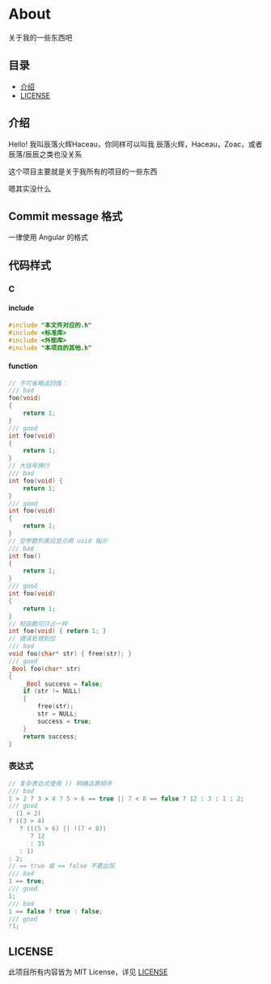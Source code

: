 # About
关于我的一些东西吧

## 目录

* [介绍](#介绍)
* [LICENSE](LICENSE)

## 介绍

Hello! 我叫辰落火辉Haceau，你同样可以叫我 辰落火辉，Haceau，Zoac，或者辰落/辰辰之类也没关系

这个项目主要就是关于我所有的项目的一些东西

嗯其实没什么

## Commit message 格式

一律使用 Angular 的格式

## 代码样式

### C

#### include

```c
#include "本文件对应的.h"
#include <标准库>
#include <外部库>
#include "本项目的其他.h"
```

#### function

```c
// 不可省略返回值：
/// bad
foo(void)
{
    return 1;
}
/// good
int foo(void)
{
    return 1;
}
// 大括号换行
/// bad
int foo(void) {
    return 1;
}
/// good
int foo(void)
{
    return 1;
}
// 空参数列表应显示用 void 指示
/// bad
int foo()
{
	return 1;
}
/// good
int foo(void)
{
    return 1;
}
// 短函数可只占一样
int foo(void) { return 1; }
// 错误处理到位
/// bad
void foo(char* str) { free(str); }
/// good
_Bool foo(char* str)
{
    _Bool success = false;
    if (str != NULL)
    {
        free(str);
        str = NULL;
		success = true;
	}
    return success;
}
```

### 表达式

```c
// 复杂表达式使用 () 明确运算顺序
/// bad
1 > 2 ? 3 > 4 ? 5 > 6 == true || 7 < 8 == false ? 12 : 3 : 1 : 2;
/// good
  (1 > 2)
? ((3 > 4) 
   ? (((5 > 6) || !(7 < 8)) 
      ? 12 
      : 3) 
   : 1) 
: 2;
// == true 或 == false 不要出现
/// bad
1 == true;
/// good
1;
/// bad
1 == false ? true : false;
/// good
!1;
```



## LICENSE

此项目所有内容皆为 MIT License，详见 [LICENSE](LICENSE)